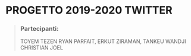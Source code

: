 # PROGETTO 2019-2020 TWITTER
> ### Partecipanti:
>
>TOYEM TEZEN RYAN PARFAIT, ERKUT ZIRAMAN, TANKEU  WANDJI CHRISTIAN JOEL
